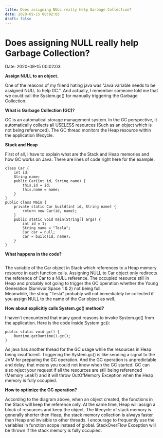 ```yaml
---
title: Does assigning NULL really help Garbage Collection? 
date: 2020-09-15 00:02:03 
draft: false
---
```

# Does assigning NULL really help Garbage Collection?
Date: 2020-09-15 00:02:03

<!-- wp:paragraph {"fontSize":"medium"} -->
<p class="has-medium-font-size"><strong>Assign NULL to an object.</strong></p>
<!-- /wp:paragraph -->

<!-- wp:paragraph -->
<p>One of the reasons of my friend hating java was "Java variable needs to be assigned NULL to help GC.". And actually, I remember someone told me that we could call the System.gc() for manually triggering the Garbage Collection.</p>
<!-- /wp:paragraph -->

<!-- wp:paragraph {"fontSize":"medium"} -->
<p class="has-medium-font-size"><strong>What is Garbage Collection <strong>(GC)</strong>? </strong></p>
<!-- /wp:paragraph -->

<!-- wp:paragraph -->
<p>GC is an automatical storage management system. In the GC perspective, It automatically collects all USELESS resources (Such as an object which is not being referenced). The GC thread monitors the Heap resource within the application lifecycle.</p>
<!-- /wp:paragraph -->

<!-- wp:paragraph {"fontSize":"medium"} -->
<p class="has-medium-font-size"><strong>Stack and Heap</strong></p>
<!-- /wp:paragraph -->

<!-- wp:paragraph -->
<p>First of all, I have to explain what are the Stack and Heap memories and how GC works on Java. There are lines of code right here for the example.</p>
<!-- /wp:paragraph -->

<!-- wp:jetpack/markdown {"source":"```Java\nclass Car {\n    int id;\n    String name;\n    public Car(int id, String name) {\n        this.id = id;\n        this.name = name;\n    }\n}\npublic class Main {\n    private static Car build(int id, String name) {\n        return new Car(id, name);\n    }\n    public static void main(String[] args) {\n        int id = 1;\n        String name = \u0022Tesla\u0022;\n        Car car = null;\n        car = build(id, name);\n    }\n}"} -->
<div class="wp-block-jetpack-markdown"><pre><code class="language-Java">class Car {
    int id;
    String name;
    public Car(int id, String name) {
        this.id = id;
        this.name = name;
    }
}
public class Main {
    private static Car build(int id, String name) {
        return new Car(id, name);
    }
    public static void main(String[] args) {
        int id = 1;
        String name = &quot;Tesla&quot;;
        Car car = null;
        car = build(id, name);
    }
}</code></pre>
</div>
<!-- /wp:jetpack/markdown -->

<!-- wp:paragraph -->
<p></p>
<!-- /wp:paragraph -->

<!-- wp:paragraph {"fontSize":"medium"} -->
<p class="has-medium-font-size"><strong>What happens in the code?</strong></p>
<!-- /wp:paragraph -->

<!-- wp:image {"id":78,"sizeSlug":"large"} -->
<figure class="wp-block-image size-large"><img src="https://curiosityforever.files.wordpress.com/2020/09/stack-call-heap-reference-1.png?w=931" alt="" class="wp-image-78" /></figure>
<!-- /wp:image -->

<!-- wp:paragraph -->
<p>The variable of the Car object in Stack which references to a Heap memory resource in each function calls. Assigning NULL to Car object only redirects the reference of Car to a NULL reference. The occupied resource still in Heap and probably not going to trigger the GC operation whether the Young Generation (Survivor Space 1 &amp; 2) not being full.<br>Meanwhile, the string "Tesla" probably will not immediately be collected if you assign NULL to the name of the Car object as well.</p>
<!-- /wp:paragraph -->

<!-- wp:paragraph {"fontSize":"medium"} -->
<p class="has-medium-font-size"><strong>How about explicitly calls System.gc() method?</strong></p>
<!-- /wp:paragraph -->

<!-- wp:paragraph -->
<p>I haven’t encountered that many good reasons to invoke System.gc() from the application. Here is the code inside System.gc():</p>
<!-- /wp:paragraph -->

<!-- wp:jetpack/markdown {"source":"```java\npublic static void gc() {\n    Runtime.getRuntime().gc();\n}"} -->
<div class="wp-block-jetpack-markdown"><pre><code class="language-java">public static void gc() {
    Runtime.getRuntime().gc();
}</code></pre>
</div>
<!-- /wp:jetpack/markdown -->

<!-- wp:paragraph -->
<p></p>
<!-- /wp:paragraph -->

<!-- wp:paragraph -->
<p>As java has another thread for the GC usage while the resources in Heap being insufficient. Triggering the System.gc() is like sending a signal to the JVM for preparing the GC operation. And the GC operation is unpredictable and delay, that means you could not know when the GC started. GC can also reject your request if all the resources are still being referenced (Memory Leak?) and it will throw OutOfMemory Exception when the Heap memory is fully occupied.</p>
<!-- /wp:paragraph -->

<!-- wp:paragraph {"fontSize":"medium"} -->
<p class="has-medium-font-size"><strong>How to optimize the GC operation?</strong></p>
<!-- /wp:paragraph -->

<!-- wp:paragraph -->
<p>According to the diagram above, when an object created, the functions in the Stack will keep the reference only. At the same time, Heap will assign a block of resources and keep the object. The lifecycle of stack memory is generally shorter then Heap, the stack memory collection is always faster than Heap and invisible to other threads. I encourage to frequently use the variables in function scope instead of global. StackOverFlow Exception will be thrown if the stack memory is fully occupied.</p>
<!-- /wp:paragraph -->
